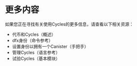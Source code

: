 # 更多内容

如果您正在寻找有关使用Cycles的更多信息，请查看以下相关资源：

* 代币和Cycles（概述）
* dfx身份（命令参考）
* 设置身份以拥有一个Canister（手把手）
* 管理Cycles（语言参考）
* 试验Cycles（基本模块）

